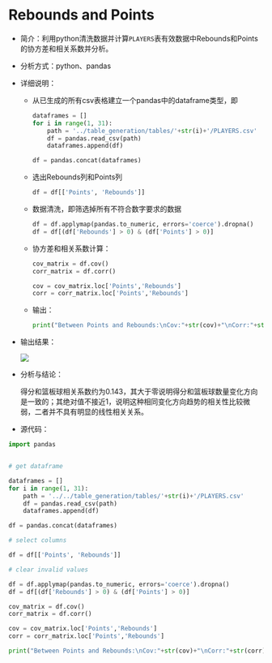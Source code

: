 # Rebounds and Points

- 简介：利用python清洗数据并计算`PLAYERS`表有效数据中Rebounds和Points的协方差和相关系数并分析。

- 分析方式：python、pandas

- 详细说明：
  
  - 从已生成的所有csv表格建立一个pandas中的dataframe类型，即
    
    ```python
    dataframes = []
    for i in range(1, 31):
        path = '../table_generation/tables/'+str(i)+'/PLAYERS.csv'
        df = pandas.read_csv(path)
        dataframes.append(df)
    
    df = pandas.concat(dataframes)
    ```
  
  - 选出Rebounds列和Points列
    
    ```python
    df = df[['Points', 'Rebounds']]
    ```
  
  - 数据清洗，即筛选掉所有不符合数字要求的数据
    
    ```python
    df = df.applymap(pandas.to_numeric, errors='coerce').dropna()
    df = df[(df['Rebounds'] > 0) & (df['Points'] > 0)]
    ```
  
  - 协方差和相关系数计算：
    
    ```python
    cov_matrix = df.cov()
    corr_matrix = df.corr()
    
    cov = cov_matrix.loc['Points','Rebounds']
    corr = corr_matrix.loc['Points','Rebounds']
    ```
  
  - 输出：
    
    ```python
    print("Between Points and Rebounds:\nCov:"+str(cov)+"\nCorr:"+str(corr))
    ```

- 输出结果：
  
  ![](C:\Users\Mad_Mas\AppData\Roaming\marktext\images\2023-07-01-01-31-01-image.png)

- 分析与结论：
  
  得分和篮板球相关系数约为0.143，其大于零说明得分和篮板球数量变化方向是一致的；其绝对值不接近1，说明这种相同变化方向趋势的相关性比较微弱，二者并不具有明显的线性相关关系。

- 源代码：

```python
import pandas


# get dataframe

dataframes = []
for i in range(1, 31):
    path = '../../table_generation/tables/'+str(i)+'/PLAYERS.csv'
    df = pandas.read_csv(path)
    dataframes.append(df)

df = pandas.concat(dataframes)

# select columns

df = df[['Points', 'Rebounds']]

# clear invalid values

df = df.applymap(pandas.to_numeric, errors='coerce').dropna()
df = df[(df['Rebounds'] > 0) & (df['Points'] > 0)]

cov_matrix = df.cov()
corr_matrix = df.corr()

cov = cov_matrix.loc['Points','Rebounds']
corr = corr_matrix.loc['Points','Rebounds']

print("Between Points and Rebounds:\nCov:"+str(cov)+"\nCorr:"+str(corr))
```
